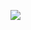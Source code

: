 ![](https://user-images.githubusercontent.com/14321/37603367-af4413fa-2b8e-11e8-9351-f469a46f29d0.png)


